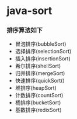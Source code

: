 # java-sort

 ### 排序算法如下
* 冒泡排序(bubbleSort) 
* 选择排序(selectionSort)  
* 插入排序(insertionSort) 	
* 希尔排序(shellSort)
* 归并排序(mergeSort)  
* 快速排序(quickSort()  
* 堆排序(heapSort)
* 计数排序(countSort)  
* 桶排序(bucketSort)
* 基数排序(redixSort)   



		
	
